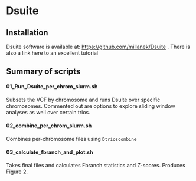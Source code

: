 # Dsuite

## Installation
Dsuite software is available at: https://github.com/millanek/Dsuite . There is also a link here to an excellent tutorial

## Summary of scripts
#### 01_Run_Dsuite_per_chrom_slurm.sh	
Subsets the VCF by chromosome and runs Dsuite over specific chromosomes. Commented out are options to explore sliding window analyses as well over certain trios.

#### 02_combine_per_chrom_slurm.sh
Combines per-chromosome files using `Dtrioscombine`

#### 03_calculate_fbranch_and_plot.sh
Takes final files and calculates Fbranch statistics and Z-scores. Produces Figure 2.